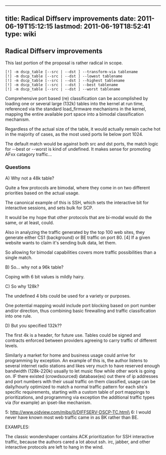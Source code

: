 
---
title: Radical Diffserv improvements
date: 2011-06-19T15:12:15
lastmod: 2011-06-19T18:52:41
type: wiki
---
Radical Diffserv improvements
-----------------------------

This last portion of the proposal is rather radical in scope.

    [!] -m dscp_table [--src | --dst ] --transform-via tablename
    [!] -m dscp_table [--src | --dst ] --lowest tablename
    [!] -m dscp_table [--src | --dst ] --highest tablename
    [!] -m dscp_table [--src | --dst ] --best tablename
    [!] -m dscp_table [--src | --dst ] --worst tablename

Comprehensive port based (re) classification can be accomplished by
loading one or several large (132k) tables into the kernel at run time,
referenced via the standard load\_firmware mechanisms in the kernel,
mapping the entire available port space into a bimodal classification
mechanism.

Regardless of the actual size of the table, it would actually remain
cache hot in the majority of cases, as the most used ports lie below
port 1024.

The default match would be against both src and dst ports, the match
logic for --best or --worst is kind of undefined. It makes sense for
promoting AFxx catagory traffic...

### Questions

A\) Why not a 48k table?

Quite a few protocols are bimodal, where they come in on two different
priorities based on the actual usage.

The canonical example of this is SSH, which sets the interactive bit for
interactive sessions, and sets bulk for SCP.

It would be my hope that other protocols that are bi-modal would do the
same, or at least, could.

Also in analyzing the traffic generated by the top 100 web sites, they
generate either CS1 (background) or BE traffic on port 80. \[4\] If a
given website wants to claim it's sending bulk data, let them.

So allowing for bimodal capabilities covers more traffic possibilities
than a single match.

B\) So... why not a 96k table?

Coping with 6 bit values is mildly hairy.

C\) So why 128k?

The undefined 4 bits could be used for a variety or purposes.

One potential mapping would include port blocking based on port number
and/or direction, thus combining basic firewalling and traffic
classification into one rule.

D\) But you specified 132k![]()??

The first 4k is a header, for future use. Tables could be signed and
contracts enforced between providers agreeing to carry traffic of
different levels.

Similarly a market for home and business usage could arrive for
programming by exception. An example of this is, the author listens to
several internet radio stations and likes very much to have reserved
enough bandwidth (128k-220k) usually to let music flow while other work
is going on. IF there existed (crowdsourced) database(es) out there of
ip addresses and port numbers with their usual traffic on them
classified, usage can be daily/hourly optimized to match a normal
traffic pattern for each site's specific requirements, starting with a
custom table of port mappings to prioritizations, and programming via
exception the additional traffic types via (for example) an ipset-like
mechanism.

5: http://www.oidview.com/mibs/0/DIFFSERV-DSCP-TC.html\
6: I would never have known most web traffic came in as BK rather than
BE.

EXAMPLES:

The classic wondershaper contains ACK prioritization for SSH interactive
traffic, because the authors cared a lot about ssh. irc, jabber, and
other interactive protocols are left to hang in the wind.
